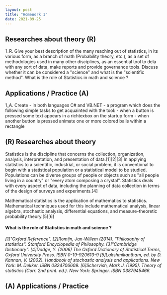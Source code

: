 ```yaml
---
layout: post
title: "HomeWork 1"
date: 2021-09-25
---
```

## Researches about theory (R)
1_R. Give your best description of the many reaching out of statistics, in its various form, as a branch of math (Probability theory, etc.), as a set of methodologies used in many other disciplines, as an essential tool to dela with any sort of data, make reports and provide governance tools. Discuss whether it can be considered a "science" and what is the "scientific method". What is the role of Statistics in math and science ?

## Applications / Practice (A)
1_A. Create - in both languages C# and VB.NET - a program which does the following simple tasks to get acquainted with the tool:
		- when a button is pressed some text appears in a richtexbox on the startup form
		- when another button is pressed animate one or more colored balls within a rectangle

## (R) Researches about theory 
Statistics is the discipline that concerns the collection, organization, analysis, interpretation, and presentation of data.[1][2][3] In applying statistics to a scientific, industrial, or social problem, it is conventional to begin with a statistical population or a statistical model to be studied. Populations can be diverse groups of people or objects such as "all people living in a country" or "every atom composing a crystal". Statistics deals with every aspect of data, including the planning of data collection in terms of the design of surveys and experiments.[4] 

Mathematical statistics is the application of mathematics to statistics. Mathematical techniques used for this include mathematical analysis, linear algebra, stochastic analysis, differential equations, and measure-theoretic probability theory.[5][6]

#### What is the role of Statistics in math and science ?

*[1]"Oxford Reference".*
*[2]Romijn, Jan-Willem (2014). "Philosophy of statistics". Stanford Encyclopedia of Philosophy.*
*[3]"Cambridge Dictionary".*
*[4]Dodge, Y. (2006) The Oxford Dictionary of Statistical Terms, Oxford University Press. ISBN 0-19-920613-9*
*[5]Lakshmikantham, ed. by D. Kannan, V. (2002). Handbook of stochastic analysis and applications. New York: M. Dekker. ISBN 0824706609.*
*[6]Schervish, Mark J. (1995). Theory of statistics (Corr. 2nd print. ed.). New York: Springer. ISBN 0387945466.*


## (A) Applications / Practice
	
		


	
		
